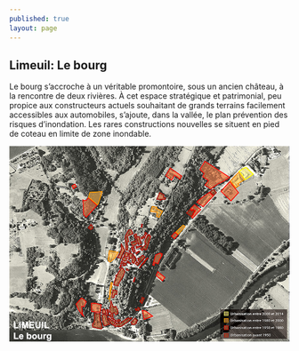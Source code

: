 ```yaml
---
published: true
layout: page
---
```


## Limeuil: Le bourg

Le bourg s’accroche à un véritable promontoire, sous un ancien château, à la rencontre de deux rivières. À cet espace stratégique et patrimonial, peu propice aux constructeurs actuels souhaitant de grands terrains facilement accessibles aux automobiles, s’ajoute, dans la vallée, le plan prévention des risques d’inondation. Les rares constructions nouvelles se situent en pied de coteau en limite de zone inondable.

![](/data/images/20/histoire/20_HISTOIRE_POPUP_8.jpg)

